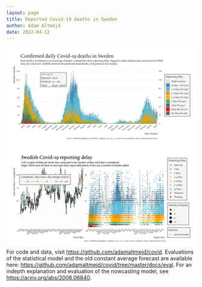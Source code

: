 ```yaml
---
layout: page
title: Reported Covid-19 deaths in Sweden
author: Adam Altmejd
date: 2022-04-12
---
```


![Graph of Swedish Covid-19 deaths with reporting delay.](deaths_lag_sweden_2022-04-12.png "Swedish Covid-19 deaths.")
![Graph of Swedish Covid-19 reporting delay in daily deaths.](lag_trend_sweden_2022-04-12.png "Trend in Swedish Covid-19 mortality reporting delay.")
For code and data, visit <https://github.com/adamaltmejd/covid>.
Evaluations of the statistical model and the old constant average forecast are available here: <https://github.com/adamaltmejd/covid/tree/master/docs/eval>.
For an indepth explanation and evaluation of the nowcasting model, see <https://arxiv.org/abs/2006.06840>.
